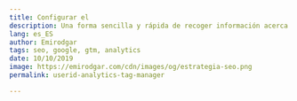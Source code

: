 ```yaml
---
title: Configurar el 
description: Una forma sencilla y rápida de recoger información acerca de los errores que ocurren en nuestra página web
lang: es_ES
author: Emirodgar
tags: seo, google, gtm, analytics
date: 10/10/2019
image: https://emirodgar.com/cdn/images/og/estrategia-seo.png
permalink: userid-analytics-tag-manager

---
```

<!--stackedit_data:
eyJoaXN0b3J5IjpbLTY1NDg4MTQwNF19
-->